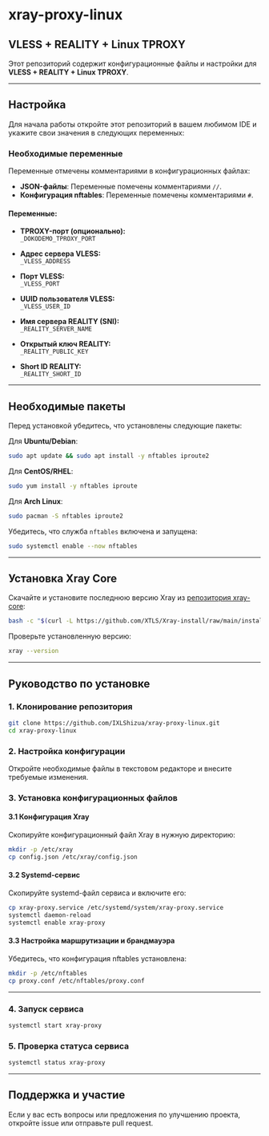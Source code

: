 # xray-proxy-linux

## VLESS + REALITY + Linux TPROXY

Этот репозиторий содержит конфигурационные файлы и настройки для **VLESS + REALITY + Linux TPROXY**.

---

## Настройка

Для начала работы откройте этот репозиторий в вашем любимом IDE и укажите свои значения в следующих переменных:

### Необходимые переменные

Переменные отмечены комментариями в конфигурационных файлах:

- **JSON-файлы**: Переменные помечены комментариями `//`.
- **Конфигурация nftables**: Переменные помечены комментариями `#`.

#### Переменные:

- **TPROXY-порт (опционально):**  
  `_DOKODEMO_TPROXY_PORT`

- **Адрес сервера VLESS:**  
  `_VLESS_ADDRESS`

- **Порт VLESS:**  
  `_VLESS_PORT`

- **UUID пользователя VLESS:**  
  `_VLESS_USER_ID`

- **Имя сервера REALITY (SNI):**  
  `_REALITY_SERVER_NAME`

- **Открытый ключ REALITY:**  
  `_REALITY_PUBLIC_KEY`

- **Short ID REALITY:**  
  `_REALITY_SHORT_ID`

---

## Необходимые пакеты

Перед установкой убедитесь, что установлены следующие пакеты:

Для **Ubuntu/Debian**:

```bash
sudo apt update && sudo apt install -y nftables iproute2
```

Для **CentOS/RHEL**:

```bash
sudo yum install -y nftables iproute
```

Для **Arch Linux**:

```bash
sudo pacman -S nftables iproute2
```

Убедитесь, что служба `nftables` включена и запущена:

```bash
sudo systemctl enable --now nftables
```

---

## Установка Xray Core

Скачайте и установите последнюю версию Xray из [репозитория xray-core](https://github.com/XTLS/Xray-core/releases):

```bash
bash -c "$(curl -L https://github.com/XTLS/Xray-install/raw/main/install-release.sh)" @ install
```

Проверьте установленную версию:

```bash
xray --version
```

---

## Руководство по установке

### 1. Клонирование репозитория

```bash
git clone https://github.com/IXLShizua/xray-proxy-linux.git
cd xray-proxy-linux
```

### 2. Настройка конфигурации

Откройте необходимые файлы в текстовом редакторе и внесите требуемые изменения.

### 3. Установка конфигурационных файлов

#### 3.1 Конфигурация Xray

Скопируйте конфигурационный файл Xray в нужную директорию:

```bash
mkdir -p /etc/xray
cp config.json /etc/xray/config.json
```

#### 3.2 Systemd-сервис

Скопируйте systemd-файл сервиса и включите его:

```bash
cp xray-proxy.service /etc/systemd/system/xray-proxy.service
systemctl daemon-reload
systemctl enable xray-proxy
```

#### 3.3 Настройка маршрутизации и брандмауэра

Убедитесь, что конфигурация nftables установлена:

```bash
mkdir -p /etc/nftables
cp proxy.conf /etc/nftables/proxy.conf
```

---

### 4. Запуск сервиса

```bash
systemctl start xray-proxy
```

### 5. Проверка статуса сервиса

```bash
systemctl status xray-proxy
```

---

## Поддержка и участие

Если у вас есть вопросы или предложения по улучшению проекта, откройте issue или отправьте pull request.
